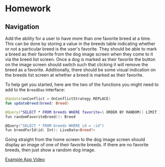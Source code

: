 # Homework

## Navigation

Add the ability for a user to have more than one favorite breed at a time.  This can be done by storing a value in the breeds table indicating whether or not a particular breed is the user's favorite.  They should be able to mark a breed as their favorite from the dog image screen when they come to it via the breed list screen.  Once a dog is marked as their favorite the button on the image screen should switch such that clicking it will remove the breed as a favorite.  Additionally, there should be some visual indication on the breeds list screen at whether a breed is marked as their favorite.

To help get you started, here are the two of the functions you might need to add to the `BreedDao` interface:

```Kotlin
@Update(onConflict = OnConflictStrategy.REPLACE)
fun updateBreed(breed: Breed)

@Query("SELECT * FROM breeds WHERE favorite=1 ORDER BY RANDOM() LIMIT 1")
fun randomFavoriteBreed(): Breed

@Query("SELECT * FROM breeds WHERE id = :id")
fun breedForId(id: Int): LiveData<Breed?>
```

Going straight from the home screen to the dog image screen should display an image of one of their favorite breeds.  If there are no favorite breeds, then just show a random dog image.

[Example App Video](./day_11_homework.webm)
